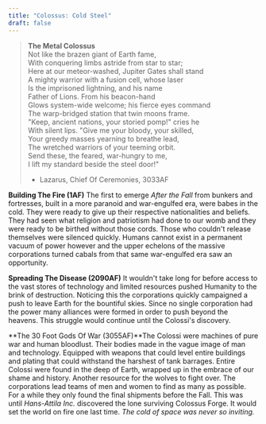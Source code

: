 ```yaml
---
title: "Colossus: Cold Steel"
draft: false
---
```


> **The Metal Colossus**  
> Not like the brazen giant of Earth fame,  
> With conquering limbs astride from star to star;  
> Here at our meteor-washed, Jupiter Gates shall stand  
> A mighty warrior with a fusion cell, whose laser  
> Is the imprisoned lightning, and his name  
> Father of Lions. From his beacon-hand  
> Glows system-wide welcome; his fierce eyes command  
> The warp-bridged station that twin moons frame.  
> "Keep, ancient nations, your storied pomp!" cries he  
> With silent lips. "Give me your bloody, your skilled,  
> Your greedy masses yearning to breathe lead,  
> The wretched warriors of your teeming orbit.  
> Send these, the feared, war-hungry to me,  
> I lift my standard beside the steel door!"  
>
> - Lazarus, Chief Of Ceremonies, 3033AF


**Building The Fire (1AF)** The first to emerge *After the Fall* from bunkers and fortresses, built in a more paranoid and war-engulfed era, were babes in the cold. They were ready to give up their respective nationalities and beliefs. They had seen what religion and patriotism had done to our womb and they were ready to be birthed without those cords. Those who couldn't release themselves were silenced quickly. Humans cannot exist in a permanent vacuum of power however and the upper echelons of the massive corporations turned cabals from that same war-engulfed era saw an opportunity.


**Spreading The Disease (2090AF)** It wouldn't take long for before access to the vast stores of technology and limited resources pushed Humanity to the brink of destruction. Noticing this the corporations quickly campaigned a push to leave Earth for the bountiful skies. Since no single corporation had the power many alliances were formed in order to push beyond the heavens. This struggle would continue until the Colossi's discovery.


**The 30 Foot Gods Of War (3055AF)**The Colossi were machines of pure war and human bloodlust. Their bodies made in the vague image of man and technology. Equipped with weapons that could level entire buildings and plating that could withstand the harshest of tank barrages. Entire Colossi were found in the deep of Earth, wrapped up in the embrace of our shame and history. Another resource for the wolves to fight over. The corporations lead teams of men and women to find as many as possible. For a while they only found the final shipments before the Fall. This was until *Hans-Attila Inc.* discovered the lone surviving Colossus Forge. It would set the world on fire one last time. *The cold of space was never so inviting.*
